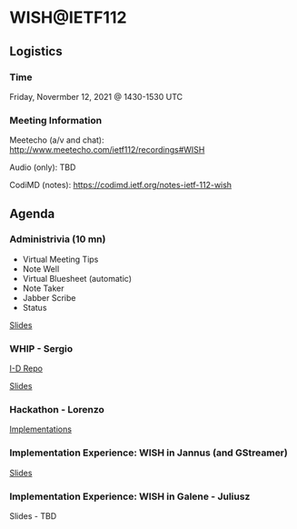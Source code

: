 # WISH@IETF112

## Logistics

### Time

Friday, Novermber 12, 2021 @ 1430-1530 UTC

### Meeting Information

Meetecho (a/v and chat):
http://www.meetecho.com/ietf112/recordings#WISH

Audio (only):
TBD

CodiMD (notes):
https://codimd.ietf.org/notes-ietf-112-wish

## Agenda

### Administrivia (10 mn)
- Virtual Meeting Tips
- Note Well
- Virtual Bluesheet (automatic)
- Note Taker
- Jabber Scribe
- Status

[Slides](https://datatracker.ietf.org/meeting/112/materials/slides-112-wish-chair-slides-00)

### WHIP - Sergio

[I-D Repo](https://github.com/wish-wg/webrtc-http-ingest-protocol)

[Slides](https://datatracker.ietf.org/meeting/112/materials/slides-112-wish-chair-slides-00)

### Hackathon - Lorenzo

[Implementations](https://mailarchive.ietf.org/arch/msg/wish/nFpV_MW1DoRGpGhIWldZoLtx4gU/)

### Implementation Experience: WISH in Jannus (and GStreamer)

[Slides](https://datatracker.ietf.org/meeting/112/materials/slides-112-wish-implementation-experience-whip-in-janus-and-gstreamer-00)

### Implementation Experience: WISH in Galene - Juliusz

Slides - TBD
